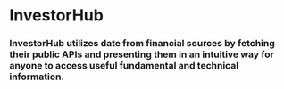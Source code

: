 # InvestorHub

### InvestorHub utilizes date from financial sources by fetching their public APIs and presenting them in an intuitive way for anyone to access useful fundamental and technical information.
